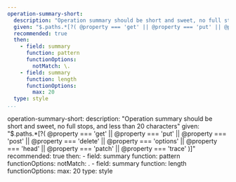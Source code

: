 ```yaml
--- 
operation-summary-short: 
  description: "Operation summary should be short and sweet, no full stops, and less than 20 characters"
  given: "$.paths.*[?( @property === 'get' || @property === 'put' || @property === 'post' || @property === 'delete' || @property === 'options' || @property === 'head' || @property === 'patch' || @property === 'trace' )]"
  recommended: true
  then: 
    - field: summary
      function: pattern
      functionOptions: 
        notMatch: \.
    - field: summary
      function: length
      functionOptions: 
        max: 20
  type: style
...
```

operation-summary-short: 
  description: "Operation summary should be short and sweet, no full stops, and less than 20 characters"
  given: "$.paths.*[?( @property === 'get' || @property === 'put' || @property === 'post' || @property === 'delete' || @property === 'options' || @property === 'head' || @property === 'patch' || @property === 'trace' )]"
  recommended: true
  then: 
    - 
      field: summary
      function: pattern
      functionOptions: 
        notMatch: \.
    - 
      field: summary
      function: length
      functionOptions: 
        max: 20
  type: style